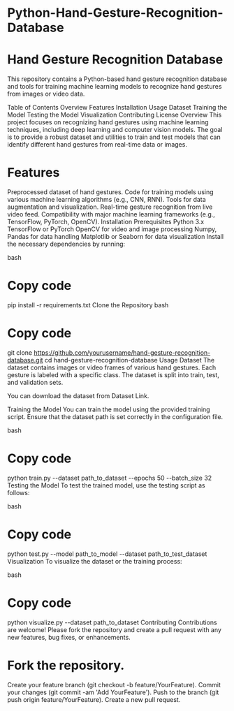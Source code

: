 # Python-Hand-Gesture-Recognition-Database

# Hand Gesture Recognition Database
This repository contains a Python-based hand gesture recognition database and tools for training machine learning models to recognize hand gestures from images or video data.

Table of Contents
Overview
Features
Installation
Usage
Dataset
Training the Model
Testing the Model
Visualization
Contributing
License
Overview
This project focuses on recognizing hand gestures using machine learning techniques, including deep learning and computer vision models. The goal is to provide a robust dataset and utilities to train and test models that can identify different hand gestures from real-time data or images.

# Features
Preprocessed dataset of hand gestures.
Code for training models using various machine learning algorithms (e.g., CNN, RNN).
Tools for data augmentation and visualization.
Real-time gesture recognition from live video feed.
Compatibility with major machine learning frameworks (e.g., TensorFlow, PyTorch, OpenCV).
Installation
Prerequisites
Python 3.x
TensorFlow or PyTorch
OpenCV for video and image processing
Numpy, Pandas for data handling
Matplotlib or Seaborn for data visualization
Install the necessary dependencies by running:

bash
# Copy code
pip install -r requirements.txt
Clone the Repository
bash
# Copy code
git clone https://github.com/yourusername/hand-gesture-recognition-database.git
cd hand-gesture-recognition-database
Usage
Dataset
The dataset contains images or video frames of various hand gestures. Each gesture is labeled with a specific class. The dataset is split into train, test, and validation sets.

You can download the dataset from Dataset Link.

Training the Model
You can train the model using the provided training script. Ensure that the dataset path is set correctly in the configuration file.

bash
# Copy code
python train.py --dataset path_to_dataset --epochs 50 --batch_size 32
Testing the Model
To test the trained model, use the testing script as follows:

bash
# Copy code
python test.py --model path_to_model --dataset path_to_test_dataset
Visualization
To visualize the dataset or the training process:

bash
# Copy code
python visualize.py --dataset path_to_dataset
Contributing
Contributions are welcome! Please fork the repository and create a pull request with any new features, bug fixes, or enhancements.

# Fork the repository.
Create your feature branch (git checkout -b feature/YourFeature).
Commit your changes (git commit -am 'Add YourFeature').
Push to the branch (git push origin feature/YourFeature).
Create a new pull request.
